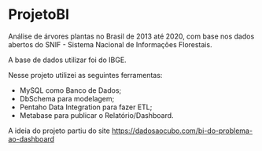 # ProjetoBI

Análise de árvores plantas no Brasil de 2013 até 2020, com base nos dados abertos do SNIF - Sistema Nacional de Informações Florestais.

A base de dados utilizar foi do IBGE. 

Nesse projeto utilizei as seguintes ferramentas:

* MySQL como Banco de Dados;
* DbSchema para modelagem;
* Pentaho Data Integration para fazer ETL;
* Metabase para publicar o Relatório/Dashboard. 

A ideia do projeto partiu do site https://dadosaocubo.com/bi-do-problema-ao-dashboard 

